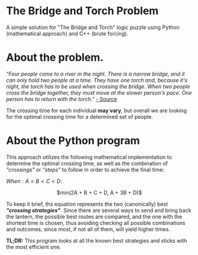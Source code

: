 # The Bridge and Torch Problem
A simple solution for "The Bridge and Torch" logic puzzle using Python (mathematical approach) and C++ (brute forcing).

# About the problem.
*"Four people come to a river in the night. There is a narrow bridge, and it can only hold two people at a time. They have one torch and, because it's night, the torch has to be used when crossing the bridge. When two people cross the bridge together, they must move at the slower person's pace. One person has to return with the torch."* [- Source](https://en.wikipedia.org/wiki/Bridge_and_torch_problem)

The crossing time for each individual **may vary**, but overall we are looking for the optimal crossing time for a determined set of people.

# About the Python program
This approach utilizes the following mathematical implementation to determine the optimal crossing time, as well as the combination of *"crossings"* or *"steps"* to follow in order to achieve the final time:

$When: A<B<C<D:$
<p align="center"> $min(2A + B + C + D, A + 3B + D)$ </p>

To keep it brief, ths equation represents the two (canonically) best ***"crossing strategies"***. Since there are several ways to send and bring back the lantern, the possible best routes are compared, and the one with the shortest time is chosen, thus avoiding checking all possible combinations and outcomes, since most, if not all of them, will yield higher times.

**TL;DR:** This program looks at all the known best strategies and sticks with the most efficient one.
